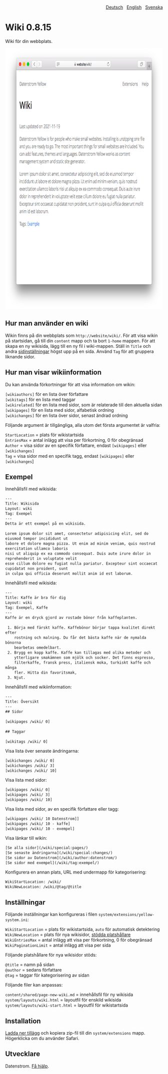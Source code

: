 <p align="right"><a href="README-de.md">Deutsch</a> &nbsp; <a href="README.md">English</a> &nbsp; <a href="README-sv.md">Svenska</a></p>

# Wiki 0.8.15

Wiki för din webbplats.

<p align="center"><img src="wiki-screenshot.png?raw=true" width="795" height="836" alt="Skärmdump"></p>

## Hur man använder en wiki

Wikin finns på din webbplats som `http://website/wiki/`. För att visa wikin på startsidan, gå till din `content` mapp och ta bort `1-home` mappen. För att skapa en ny wikisida, lägg till en ny fil i wiki-mappen. Ställ in `Title` och andra [sidinställningar](https://github.com/datenstrom/yellow-extensions/tree/master/source/core/README-sv.md#inställningar-page) högst upp på en sida. Använd `Tag` för att gruppera liknande sidor.

## Hur man visar wikiinformation

Du kan använda förkortningar för att visa information om wikin:

`[wikiauthors]` för en lista över författare  
`[wikitags]` för en lista med taggar  
`[wikirelated]` för en lista med sidor, som är relaterade till den aktuella sidan  
`[wikipages]` för en lista med sidor, alfabetisk ordning  
`[wikichanges]` för en lista över sidor, senast ändrad ordning  

Följande argument är tillgängliga, alla utom det första argumentet är valfria:

`StartLocation` = plats för wikistartsida  
`EntriesMax` = antal inlägg att visa per förkortning, 0 för obegränsad  
`Author` = visa sidor av en specifik författare, endast `[wikipages]` eller `[wikichanges]`  
`Tag` = visa sidor med en specifik tagg, endast `[wikipages]` eller `[wikichanges`]  

## Exempel

Innehållsfil med wikisida:

    ---
    Title: Wikisida
    Layout: wiki
    Tag: Exempel
    ---
    Detta är ett exempel på en wikisida.

    Lorem ipsum dolor sit amet, consectetur adipisicing elit, sed do eiusmod tempor incididunt ut 
    labore et dolore magna pizza. Ut enim ad minim veniam, quis nostrud exercitation ullamco laboris 
    nisi ut aliquip ex ea commodo consequat. Duis aute irure dolor in reprehenderit in voluptate velit 
    esse cillum dolore eu fugiat nulla pariatur. Excepteur sint occaecat cupidatat non proident, sunt 
    in culpa qui officia deserunt mollit anim id est laborum.

Innehållsfil med wikisida:

    ---
    Title: Kaffe är bra för dig
    Layout: wiki
    Tag: Exempel, Kaffe
    ---
    Kaffe är en dryck gjord av rostade bönor från kaffeplanten.
    
     1. Börja med färskt kaffe. Kaffebönor börjar tappa kvalitet direkt efter
        rostning och malning. Du får det bästa kaffe när de nymalda bönorna 
        bearbetas omedelbart.
     2. Brygg en kopp kaffe. Kaffe kan tillagas med olika metoder och 
        ytterligare smakämnen som mjölk och socker. Det finns espresso, 
        filterkaffe, fransk press, italiensk moka, turkiskt kaffe och många 
        fler. Hitta din favoritsmak,
     3. Njut. 

Innehållsfil med wikiinformation:

    ---
    Title: Översikt
    ---
    ## Sidor

    [wikipages /wiki/ 0]

    ## Taggar

    [wikitags /wiki/ 0]

Visa lista över senaste ändringarna: 

    [wikichanges /wiki/ 0]
    [wikichanges /wiki/ 3]
    [wikichanges /wiki/ 10]

Visa lista med sidor:

    [wikipages /wiki/ 0]
    [wikipages /wiki/ 3]
    [wikipages /wiki/ 10]

Visa lista med sidor, av en specifik författare eller tagg:

    [wikipages /wiki/ 10 Datenstrom]]
    [wikipages /wiki/ 10 - kaffe]
    [wikipages /wiki/ 10 - exempel]

Visa länkar till wikin:

    [Se alla sidor](/wiki/special:pages/)
    [Se senaste ändringarna](/wiki/special:changes/)
    [Se sidor av Datenstrom](/wiki/author:datenstrom/)
    [Se sidor med exempel](/wiki/tag:exempel/)

Konfigurera en annan plats, URL med undermapp för kategorisering: 

    WikiStartLocation: /wiki/
    WikiNewLocation: /wiki/@tag/@title

## Inställningar

Följande inställningar kan konfigureras i filen `system/extensions/yellow-system.ini`:

`WikiStartLocation` = plats för wikistartsida, `auto` för automatisk detektering  
`WikiNewLocation` = plats för nya wikisidor, [stödda platshållare](#inställningar-placeholders)  
`WikiEntriesMax` = antal inlägg att visa per förkortning, 0 för obegränsad  
`WikiPaginationLimit` = antal inlägg att visa per sida  

<a id="inställningar-placeholders"></a>Följande platshållare för nya wikisidor stöds:

`@title` = namn på sidan  
`@author` = sedans författare  
`@tag` = taggar för kategorisering av sidan  

<a id="inställningar-files"></a>Följande filer kan anpassas:

`content/shared/page-new-wiki.md` = innehållsfil för ny wikisida  
`system/layouts/wiki.html` = layoutfil för enskild wikisida  
`system/layouts/wiki-start.html` = layoutfil för wikistartsida  

## Installation

[Ladda ner tillägg](https://github.com/datenstrom/yellow-extensions/raw/master/zip/wiki.zip) och kopiera zip-fil till din `system/extensions` mapp. Högerklicka om du använder Safari.

## Utvecklare

Datenstrom. [Få hjälp](https://datenstrom.se/sv/yellow/help/).
